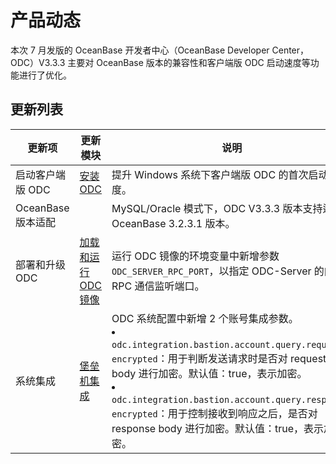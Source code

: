 产品动态 
=========================

本次 7 月发版的 OceanBase 开发者中心（OceanBase Developer Center，ODC）V3.3.3 主要对 OceanBase 版本的兼容性和客户端版 ODC 启动速度等功能进行了优化。

更新列表 
-------------------------



|      更新项       |                            更新模块                             |                                                                                                                                                                           说明                                                                                                                                                                            |
|----------------|-------------------------------------------------------------|---------------------------------------------------------------------------------------------------------------------------------------------------------------------------------------------------------------------------------------------------------------------------------------------------------------------------------------------------------|
| 启动客户端版 ODC     | [安装 ODC](../7.client-odc-user-guide/1.client-odc-install-odc.md)       | 提升 Windows 系统下客户端版 ODC 的首次启动速度。                                                                                                                                                                                                                                                                                                                         |
| OceanBase 版本适配 |                                                             | MySQL/Oracle 模式下，ODC V3.3.3 版本支持适配 OceanBase 3.2.3.1 版本。                                                                                                                                                                                                                                                                                                |
| 部署和升级 ODC      | [加载和运行 ODC 镜像](../8.deployment-guide/3.deploy-a-single-odc-node/2.load-and-run-single-odc-images.md) | 运行 ODC 镜像的环境变量中新增参数 `ODC_SERVER_RPC_PORT`，以指定 ODC-Server 的内部 RPC 通信监听端口。                                                                                                                                                                                                                                                                                |
| 系统集成           | [堡垒机集成](../10.bastion-host-integration-guide/1.bastion-overview.md)        | ODC 系统配置中新增 2 个账号集成参数。 <li> `odc.integration.bastion.account.query.request-encrypted`：用于判断发送请求时是否对 request body 进行加密。默认值：true，表示加密。</li>   <li> `odc.integration.bastion.account.query.response-encrypted`：用于控制接收到响应之后，是否对 response body 进行加密。默认值：true，表示加密。</li>    |